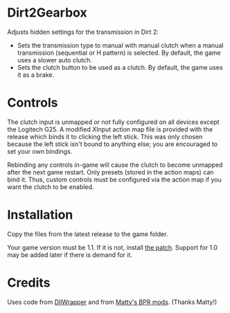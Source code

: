 # Dirt2Gearbox

Adjusts hidden settings for the transmission in Dirt 2:

* Sets the transmission type to manual with manual clutch when a manual transmission (sequential or H pattern) is selected. By default, the game uses a slower auto clutch.
* Sets the clutch button to be used as a clutch. By default, the game uses it as a brake.

# Controls

The clutch input is unmapped or not fully configured on all devices except the Logitech G25. A modified XInput action map file is provided with the release which binds it to clicking the left stick. This was only chosen because the left stick isn't bound to anything else; you are encouraged to set your own bindings.

Rebinding any controls in-game will cause the clutch to become unmapped after the next game restart. Only presets (stored in the action maps) can bind it. Thus, custom controls must be configured via the action map if you want the clutch to be enabled.

# Installation

Copy the files from the latest release to the game folder.

Your game version must be 1.1. If it is not, install [the patch](https://www.patches-scrolls.com/colin_mcrae_dirt2.php). Support for 1.0 may be added later if there is demand for it.

# Credits

Uses code from [DllWrapper](https://github.com/SubstituteR/DllWrapper) and from [Matty's BPR mods](https://github.com/matty-ross/bpr-mods-repository). (Thanks Matty!)
